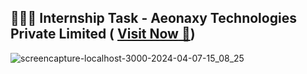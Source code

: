 ## 🧑🏻‍💻 Internship Task - Aeonaxy Technologies Private Limited ( <a href="https://amaan-aeonaxy-internship-task.netlify.app/">**Visit Now** 🚀</a>)

![screencapture-localhost-3000-2024-04-07-15_08_25](https://github.com/mhdamaan79/Aeonaxy-Assignment-Amaan/assets/118375524/ef59fa92-a117-401e-9cf4-d4a56e7c9dc8)
